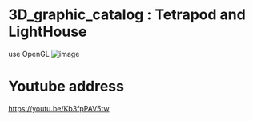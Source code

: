 # 3D_graphic_catalog : Tetrapod and LightHouse
use OpenGL
![image](https://user-images.githubusercontent.com/35095311/52531975-0c1fd080-2d61-11e9-9b29-5ffd664aa537.png)

# Youtube address
<https://youtu.be/Kb3fpPAV5tw>

